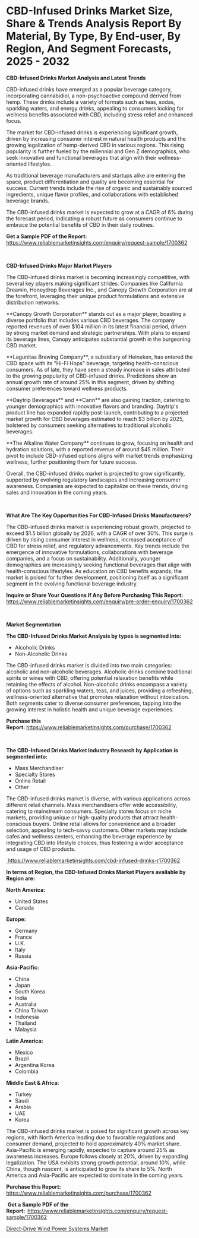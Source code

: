 <p><h1>CBD-Infused Drinks Market Size, Share & Trends Analysis Report By Material, By Type, By End-user, By Region, And Segment Forecasts, 2025 - 2032</h1></p><p><strong>CBD-Infused Drinks Market Analysis and Latest Trends</strong></p>
<p><p>CBD-infused drinks have emerged as a popular beverage category, incorporating cannabidiol, a non-psychoactive compound derived from hemp. These drinks include a variety of formats such as teas, sodas, sparkling waters, and energy drinks, appealing to consumers looking for wellness benefits associated with CBD, including stress relief and enhanced focus. </p><p>The market for CBD-infused drinks is experiencing significant growth, driven by increasing consumer interest in natural health products and the growing legalization of hemp-derived CBD in various regions. This rising popularity is further fueled by the millennial and Gen Z demographics, who seek innovative and functional beverages that align with their wellness-oriented lifestyles. </p><p>As traditional beverage manufacturers and startups alike are entering the space, product differentiation and quality are becoming essential for success. Current trends include the rise of organic and sustainably sourced ingredients, unique flavor profiles, and collaborations with established beverage brands. </p><p>The CBD-infused drinks market is expected to grow at a CAGR of 6% during the forecast period, indicating a robust future as consumers continue to embrace the potential benefits of CBD in their daily routines.</p></p>
<p><strong>Get a Sample PDF of the Report:&nbsp;</strong> <a href="https://www.reliablemarketinsights.com/enquiry/request-sample/1700362?utm_campaign=2012&utm_medium=2&utm_source=Github&utm_content=ia&utm_term=09012025&utm_id=cbd-infused-drinks">https://www.reliablemarketinsights.com/enquiry/request-sample/1700362</a></p>
<p>&nbsp;</p>
<p><strong>CBD-Infused Drinks Major Market Players</strong></p>
<p><p>The CBD-infused drinks market is becoming increasingly competitive, with several key players making significant strides. Companies like California Dreamin, Honeydrop Beverages Inc., and Canopy Growth Corporation are at the forefront, leveraging their unique product formulations and extensive distribution networks.</p><p>**Canopy Growth Corporation** stands out as a major player, boasting a diverse portfolio that includes various CBD beverages. The company reported revenues of over $104 million in its latest financial period, driven by strong market demand and strategic partnerships. With plans to expand its beverage lines, Canopy anticipates substantial growth in the burgeoning CBD market.</p><p>**Lagunitas Brewing Company**, a subsidiary of Heineken, has entered the CBD space with its "Hi-Fi Hops" beverage, targeting health-conscious consumers. As of late, they have seen a steady increase in sales attributed to the growing popularity of CBD-infused drinks. Predictions show an annual growth rate of around 25% in this segment, driven by shifting consumer preferences toward wellness products.</p><p>**Daytrip Beverages** and **Cann** are also gaining traction, catering to younger demographics with innovative flavors and branding. Daytrip's product line has expanded rapidly post-launch, contributing to a projected market growth for CBD beverages estimated to reach $3 billion by 2025, bolstered by consumers seeking alternatives to traditional alcoholic beverages.</p><p>**The Alkaline Water Company** continues to grow, focusing on health and hydration solutions, with a reported revenue of around $45 million. Their pivot to include CBD-infused options aligns with market trends emphasizing wellness, further positioning them for future success.</p><p>Overall, the CBD-infused drinks market is projected to grow significantly, supported by evolving regulatory landscapes and increasing consumer awareness. Companies are expected to capitalize on these trends, driving sales and innovation in the coming years.</p></p>
<p>&nbsp;</p>
<p><strong>What Are The Key Opportunities For CBD-Infused Drinks Manufacturers?</strong></p>
<p><p>The CBD-infused drinks market is experiencing robust growth, projected to exceed $1.5 billion globally by 2026, with a CAGR of over 30%. This surge is driven by rising consumer interest in wellness, increased acceptance of CBD for stress relief, and regulatory advancements. Key trends include the emergence of innovative formulations, collaborations with beverage companies, and a focus on sustainability. Additionally, younger demographics are increasingly seeking functional beverages that align with health-conscious lifestyles. As education on CBD benefits expands, the market is poised for further development, positioning itself as a significant segment in the evolving functional beverage industry.</p></p>
<p><strong>Inquire or Share Your Questions If Any Before Purchasing This Report:</strong> <a href="https://www.reliablemarketinsights.com/enquiry/pre-order-enquiry/1700362?utm_campaign=2012&utm_medium=2&utm_source=Github&utm_content=ia&utm_term=09012025&utm_id=cbd-infused-drinks">https://www.reliablemarketinsights.com/enquiry/pre-order-enquiry/1700362</a></p>
<p>&nbsp;</p>
<p><strong>Market Segmentation</strong></p>
<p><strong>The CBD-Infused Drinks Market Analysis by types is segmented into:</strong></p>
<p><ul><li>Alcoholic Drinks</li><li>Non-Alcoholic Drinks</li></ul></p>
<p><p>The CBD-infused drinks market is divided into two main categories: alcoholic and non-alcoholic beverages. Alcoholic drinks combine traditional spirits or wines with CBD, offering potential relaxation benefits while retaining the effects of alcohol. Non-alcoholic drinks encompass a variety of options such as sparkling waters, teas, and juices, providing a refreshing, wellness-oriented alternative that promotes relaxation without intoxication. Both segments cater to diverse consumer preferences, tapping into the growing interest in holistic health and unique beverage experiences.</p></p>
<p><strong>Purchase this Report:&nbsp;</strong><a href="https://www.reliablemarketinsights.com/purchase/1700362?utm_campaign=2012&utm_medium=2&utm_source=Github&utm_content=ia&utm_term=09012025&utm_id=cbd-infused-drinks">https://www.reliablemarketinsights.com/purchase/1700362</a></p>
<p>&nbsp;</p>
<p><strong>The CBD-Infused Drinks Market Industry Research by Application is segmented into:</strong></p>
<p><ul><li>Mass Merchandiser</li><li>Specialty Stores</li><li>Online Retail</li><li>Other</li></ul></p>
<p><p>The CBD-infused drinks market is diverse, with various applications across different retail channels. Mass merchandisers offer wide accessibility, catering to mainstream consumers. Specialty stores focus on niche markets, providing unique or high-quality products that attract health-conscious buyers. Online retail allows for convenience and a broader selection, appealing to tech-savvy customers. Other markets may include cafes and wellness centers, enhancing the beverage experience by integrating CBD into lifestyle choices, thus fostering a wider acceptance and usage of CBD products.</p></p>
<p><a href="https://www.reliablemarketinsights.com/cbd-infused-drinks-r1700362?utm_campaign=2012&utm_medium=2&utm_source=Github&utm_content=ia&utm_term=09012025&utm_id=cbd-infused-drinks">&nbsp;https://www.reliablemarketinsights.com/cbd-infused-drinks-r1700362</a></p>
<p><strong>In terms of Region, the CBD-Infused Drinks Market Players available by Region are:</strong></p>
<p>
    <p> <strong> North America: </strong>
        <ul>
            <li>United States</li>
            <li>Canada</li>
        </ul>
        </p> 
    <p> <strong> Europe: </strong>
        <ul>
            <li>Germany</li>
            <li>France</li>
            <li>U.K.</li>
            <li>Italy</li>
            <li>Russia</li>
        </ul>
        </p> 
    <p> <strong> Asia-Pacific: </strong>
        <ul>
            <li>China</li>
            <li>Japan</li>
            <li>South Korea</li>
            <li>India</li>
            <li>Australia</li>
            <li>China Taiwan</li>
            <li>Indonesia</li>
            <li>Thailand</li>
            <li>Malaysia</li>
        </ul>
        </p> 
    <p> <strong> Latin America: </strong>
        <ul>
            <li>Mexico</li>
            <li>Brazil</li>
            <li>Argentina Korea</li>
            <li>Colombia</li>
        </ul>
        </p> 
    <p> <strong> Middle East & Africa: </strong>
        <ul>
            <li>Turkey</li>
            <li>Saudi</li>
            <li>Arabia</li>
            <li>UAE</li>
            <li>Korea</li>
        </ul>
    </p>
    </p>
<p><p>The CBD-infused drinks market is poised for significant growth across key regions, with North America leading due to favorable regulations and consumer demand, projected to hold approximately 40% market share. Asia-Pacific is emerging rapidly, expected to capture around 25% as awareness increases. Europe follows closely at 20%, driven by expanding legalization. The USA exhibits strong growth potential, around 10%, while China, though nascent, is anticipated to grow its share to 5%. North America and Asia-Pacific are expected to dominate in the coming years.</p></p>
<p><strong>Purchase this Report: </strong><a href="https://www.reliablemarketinsights.com/purchase/1700362?utm_campaign=2012&utm_medium=2&utm_source=Github&utm_content=ia&utm_term=09012025&utm_id=cbd-infused-drinks">https://www.reliablemarketinsights.com/purchase/1700362</a></p>
<p>&nbsp;<strong>Get a Sample PDF of the Report:&nbsp;&nbsp;</strong><a href="https://www.reliablemarketinsights.com/enquiry/request-sample/1700362?utm_campaign=2012&utm_medium=2&utm_source=Github&utm_content=ia&utm_term=09012025&utm_id=cbd-infused-drinks">https://www.reliablemarketinsights.com/enquiry/request-sample/1700362</a></p>
<p><strong></strong></p>
<p><p><a href="https://github.com/JakirUddin511/Market-Research-Report-List-1/blob/main/direct-drive-wind-power-systems-market.md?utm_campaign=2012&utm_medium=2&utm_source=Github&utm_content=ia&utm_term=09012025&utm_id=cbd-infused-drinks">Direct-Drive Wind Power Systems Market</a></p></p>